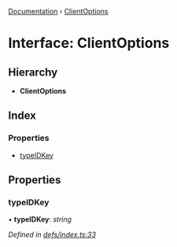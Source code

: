 [Documentation](../README.md) › [ClientOptions](clientoptions.md)

# Interface: ClientOptions

## Hierarchy

* **ClientOptions**

## Index

### Properties

* [typeIDKey](clientoptions.md#typeidkey)

## Properties

###  typeIDKey

• **typeIDKey**: *string*

*Defined in [defs/index.ts:33](https://github.com/badbatch/graphql-box/blob/9c9f902/packages/request-parser/src/defs/index.ts#L33)*
